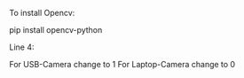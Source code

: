 To install Opencv:

pip install opencv-python

Line 4:

For USB-Camera change to 1
For Laptop-Camera change to 0
